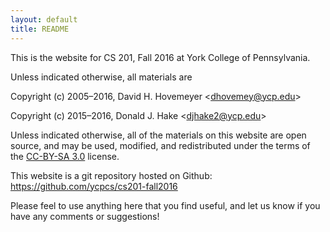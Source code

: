 ```yaml
---
layout: default
title: README
---
```


This is the website for CS 201, Fall 2016 at York College of
Pennsylvania.

Unless indicated otherwise, all materials are

Copyright (c) 2005&ndash;2016, David H. Hovemeyer &lt;<dhovemey@ycp.edu>&gt;

Copyright (c) 2015&ndash;2016, Donald J. Hake &lt;<djhake2@ycp.edu>&gt;

Unless indicated otherwise, all of the materials on this website
are open source, and may be used, modified, and redistributed
under the terms of the <a href="http://creativecommons.org/licenses/by-sa/3.0/us/">CC-BY-SA 3.0</a>
license.

This website is a git repository hosted on Github: <https://github.com/ycpcs/cs201-fall2016>

Please feel to use anything here that you find useful,
and let us know if you have any comments or suggestions!
